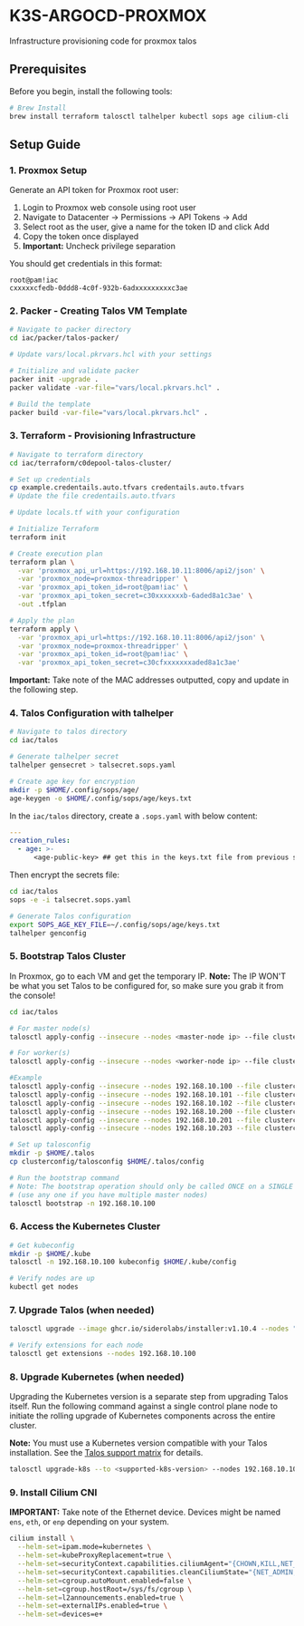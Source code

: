 # K3S-ARGOCD-PROXMOX

Infrastructure provisioning code for proxmox talos 

## Prerequisites

Before you begin, install the following tools:

```bash
# Brew Install
brew install terraform talosctl talhelper kubectl sops age cilium-cli
```

## Setup Guide

### 1. Proxmox Setup

Generate an API token for Proxmox root user:

1. Login to Proxmox web console using root user
2. Navigate to Datacenter → Permissions → API Tokens → Add
3. Select root as the user, give a name for the token ID and click Add
4. Copy the token once displayed
5. **Important:** Uncheck privilege separation

You should get credentials in this format:
```
root@pam!iac
cxxxxxcfedb-0ddd8-4c0f-932b-6adxxxxxxxxxc3ae
```

### 2. Packer - Creating Talos VM Template

```bash
# Navigate to packer directory
cd iac/packer/talos-packer/

# Update vars/local.pkrvars.hcl with your settings

# Initialize and validate packer
packer init -upgrade .
packer validate -var-file="vars/local.pkrvars.hcl" .

# Build the template
packer build -var-file="vars/local.pkrvars.hcl" .
```

### 3. Terraform - Provisioning Infrastructure

```bash
# Navigate to terraform directory
cd iac/terraform/c0depool-talos-cluster/

# Set up credentials
cp example.credentails.auto.tfvars credentails.auto.tfvars
# Update the file credentails.auto.tfvars

# Update locals.tf with your configuration

# Initialize Terraform
terraform init

# Create execution plan
terraform plan \
  -var 'proxmox_api_url=https://192.168.10.11:8006/api2/json' \
  -var 'proxmox_node=proxmox-threadripper' \
  -var 'proxmox_api_token_id=root@pam!iac' \
  -var 'proxmox_api_token_secret=c30xxxxxxxb-6aded8a1c3ae' \
  -out .tfplan

# Apply the plan
terraform apply \
  -var 'proxmox_api_url=https://192.168.10.11:8006/api2/json' \
  -var 'proxmox_node=proxmox-threadripper' \
  -var 'proxmox_api_token_id=root@pam!iac' \
  -var 'proxmox_api_token_secret=c30cfxxxxxxxaded8a1c3ae'
```

**Important:** Take note of the MAC addresses outputted, copy and update in the following step.

### 4. Talos Configuration with talhelper

```bash
# Navigate to talos directory
cd iac/talos

# Generate talhelper secret
talhelper gensecret > talsecret.sops.yaml

# Create age key for encryption
mkdir -p $HOME/.config/sops/age/
age-keygen -o $HOME/.config/sops/age/keys.txt
```

In the `iac/talos` directory, create a `.sops.yaml` with below content:

```yaml
---
creation_rules:
  - age: >-
      <age-public-key> ## get this in the keys.txt file from previous step
```

Then encrypt the secrets file:

```bash
cd iac/talos
sops -e -i talsecret.sops.yaml

# Generate Talos configuration
export SOPS_AGE_KEY_FILE=~/.config/sops/age/keys.txt
talhelper genconfig
```

### 5. Bootstrap Talos Cluster

In Proxmox, go to each VM and get the temporary IP. 
**Note:** The IP WON'T be what you set Talos to be configured for, so make sure you grab it from the console!

```bash
cd iac/talos

# For master node(s)
talosctl apply-config --insecure --nodes <master-node ip> --file clusterconfig/<master-config>.yaml

# For worker(s)
talosctl apply-config --insecure --nodes <worker-node ip> --file clusterconfig/<worker-config>.yaml

#Example
talosctl apply-config --insecure --nodes 192.168.10.100 --file clusterconfig/proxmox-talos-cluster-talos-cluster-control-00.yaml
talosctl apply-config --insecure --nodes 192.168.10.101 --file clusterconfig/proxmox-talos-cluster-talos-cluster-control-01.yaml
talosctl apply-config --insecure --nodes 192.168.10.102 --file clusterconfig/proxmox-talos-cluster-talos-cluster-control-02.yaml
talosctl apply-config --insecure --nodes 192.168.10.200 --file clusterconfig/proxmox-talos-cluster-talos-cluster-gpu-worker-00.yaml
talosctl apply-config --insecure --nodes 192.168.10.201 --file clusterconfig/proxmox-talos-cluster-talos-cluster-worker-01.yaml
talosctl apply-config --insecure --nodes 192.168.10.203 --file clusterconfig/proxmox-talos-cluster-talos-cluster-worker-02.yaml

# Set up talosconfig
mkdir -p $HOME/.talos
cp clusterconfig/talosconfig $HOME/.talos/config

# Run the bootstrap command
# Note: The bootstrap operation should only be called ONCE on a SINGLE control plane/master node
# (use any one if you have multiple master nodes)
talosctl bootstrap -n 192.168.10.100
```

### 6. Access the Kubernetes Cluster

```bash
# Get kubeconfig
mkdir -p $HOME/.kube
talosctl -n 192.168.10.100 kubeconfig $HOME/.kube/config

# Verify nodes are up
kubectl get nodes
```

### 7. Upgrade Talos (when needed)

```bash
talosctl upgrade --image ghcr.io/siderolabs/installer:v1.10.4 --nodes "192.168.10.100,192.168.10.101,192.168.10.102,192.168.10.200,192.168.10.201,192.168.10.203"

# Verify extensions for each node
talosctl get extensions --nodes 192.168.10.100
```

### 8. Upgrade Kubernetes (when needed)

Upgrading the Kubernetes version is a separate step from upgrading Talos itself. Run the following command against a single control plane node to initiate the rolling upgrade of Kubernetes components across the entire cluster.

**Note:** You must use a Kubernetes version compatible with your Talos installation. See the [Talos support matrix](https://www.talos.dev/latest/kubernetes-support-matrix/) for details.

```bash
talosctl upgrade-k8s --to <supported-k8s-version> --nodes 192.168.10.100
```

### 9. Install Cilium CNI

**IMPORTANT:** Take note of the Ethernet device. Devices might be named `ens`, `eth`, or `enp` depending on your system.

```bash
cilium install \
  --helm-set=ipam.mode=kubernetes \
  --helm-set=kubeProxyReplacement=true \
  --helm-set=securityContext.capabilities.ciliumAgent="{CHOWN,KILL,NET_ADMIN,NET_RAW,IPC_LOCK,SYS_ADMIN,SYS_RESOURCE,DAC_OVERRIDE,FOWNER,SETGID,SETUID}" \
  --helm-set=securityContext.capabilities.cleanCiliumState="{NET_ADMIN,SYS_ADMIN,SYS_RESOURCE}" \
  --helm-set=cgroup.autoMount.enabled=false \
  --helm-set=cgroup.hostRoot=/sys/fs/cgroup \
  --helm-set=l2announcements.enabled=true \
  --helm-set=externalIPs.enabled=true \
  --helm-set=devices=e+
```